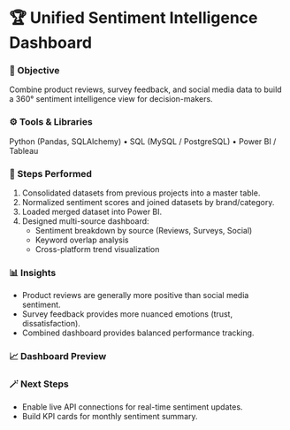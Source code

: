 # 🏆 Unified Sentiment Intelligence Dashboard

### 🧭 Objective
Combine product reviews, survey feedback, and social media data to build a 360° sentiment intelligence view for decision-makers.

### ⚙️ Tools & Libraries
Python (Pandas, SQLAlchemy) • SQL (MySQL / PostgreSQL) • Power BI / Tableau

### 🧠 Steps Performed
1. Consolidated datasets from previous projects into a master table.  
2. Normalized sentiment scores and joined datasets by brand/category.  
3. Loaded merged dataset into Power BI.  
4. Designed multi-source dashboard:
   - Sentiment breakdown by source (Reviews, Surveys, Social)
   - Keyword overlap analysis
   - Cross-platform trend visualization

### 📊 Insights
- Product reviews are generally more positive than social media sentiment.  
- Survey feedback provides more nuanced emotions (trust, dissatisfaction).  
- Combined dashboard provides balanced performance tracking.

### 📈 Dashboard Preview


### 🪄 Next Steps
- Enable live API connections for real-time sentiment updates.  
- Build KPI cards for monthly sentiment summary.
